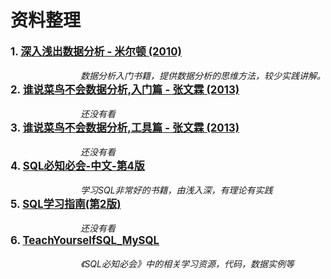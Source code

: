 # 资料整理
<big>**1. [深入浅出数据分析 - 米尔顿 (2010)](/Users/ruogulu/Desktop/Study/DataAnalysis/References/[深入浅出数据分析（中文版）].(Michael+Milton).李芳.扫描版【neikuw.com】.pdf)**</big>  
<br>&emsp;&emsp;&emsp;&emsp;&emsp;&emsp;&emsp;&emsp;*数据分析入门书籍，提供数据分析的思维方法，较少实践讲解。*
<br><big>**2. [谁说菜鸟不会数据分析,入门篇 - 张文霖 (2013)](/Users/ruogulu/Desktop/Study/DataAnalysis/References/[谁说菜鸟不会数据分析(+入门篇)].张文霖.全彩版【neikuw.com】.pdf)**</big>  
<br>&emsp;&emsp;&emsp;&emsp;&emsp;&emsp;&emsp;&emsp;*还没有看*
<br><big>**3. [谁说菜鸟不会数据分析,工具篇 - 张文霖 (2013)](/Users/ruogulu/Desktop/Study/DataAnalysis/References/[谁说菜鸟不会数据分析(工具篇)].张文霖.影印版【neikuw.com】.pdf)**</big>  
<br>&emsp;&emsp;&emsp;&emsp;&emsp;&emsp;&emsp;&emsp;*还没有看*  
<big>**4. [SQL必知必会-中文-第4版](SQL必知必会-中文-第4版.pdf)**</big>  
<br>&emsp;&emsp;&emsp;&emsp;&emsp;&emsp;&emsp;&emsp;*学习SQL非常好的书籍，由浅入深，有理论有实践*  
<big>**5. [SQL学习指南(第2版)](2、SQL学习指南(第2版)@www.java1234.com.pdf)**</big>  
<br>&emsp;&emsp;&emsp;&emsp;&emsp;&emsp;&emsp;&emsp;*还没有看*  
<big>**6. [TeachYourselfSQL_MySQL](TeachYourselfSQL_MySQL)**</big>  
<br>&emsp;&emsp;&emsp;&emsp;&emsp;&emsp;&emsp;&emsp;*《SQL必知必会》中的相关学习资源，代码，数据实例等*       